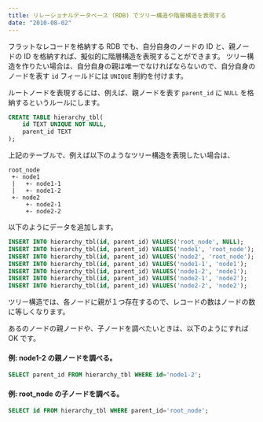 ```yaml
---
title: リレーショナルデータベース (RDB) でツリー構造や階層構造を表現する
date: "2010-08-02"
---
```


フラットなレコードを格納する RDB でも、自分自身のノードの ID と、親ノードの ID を格納すれば、擬似的に階層構造を表現することができます。
ツリー構造を作りたい場合は、自分自身の親は唯一でなければならないので、自分自身のノードを表す `id` フィールドには `UNIQUE` 制約を付けます。

ルートノードを表現するには、例えば、親ノードを表す `parent_id` に `NULL` を格納するというルールにします。

~~~ sql
CREATE TABLE hierarchy_tbl(
    id TEXT UNIQUE NOT NULL,
    parent_id TEXT
);
~~~

上記のテーブルで、例えば以下のようなツリー構造を表現したい場合は、

~~~
root_node
 +- node1
 |   +- node1-1
 |   +- node1-2
 +- node2
     +- node2-1
     +- node2-2
~~~

以下のようにデータを追加します。

~~~ sql
INSERT INTO hierarchy_tbl(id, parent_id) VALUES('root_node', NULL);
INSERT INTO hierarchy_tbl(id, parent_id) VALUES('node1', 'root_node');
INSERT INTO hierarchy_tbl(id, parent_id) VALUES('node2', 'root_node');
INSERT INTO hierarchy_tbl(id, parent_id) VALUES('node1-1', 'node1');
INSERT INTO hierarchy_tbl(id, parent_id) VALUES('node1-2', 'node1');
INSERT INTO hierarchy_tbl(id, parent_id) VALUES('node2-1', 'node2');
INSERT INTO hierarchy_tbl(id, parent_id) VALUES('node2-2', 'node2');
~~~

ツリー構造では、各ノードに親が１つ存在するので、レコードの数はノードの数に等しくなります。

あるのノードの親ノードや、子ノードを調べたいときは、以下のようにすれば OK です。

#### 例: node1-2 の親ノードを調べる。

~~~ sql
SELECT parent_id FROM hierarchy_tbl WHERE id='node1-2';
~~~

#### 例: root_node の子ノードを調べる。

~~~ sql
SELECT id FROM hierarchy_tbl WHERE parent_id='root_node';
~~~


